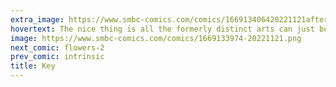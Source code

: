 ```yaml
---
extra_image: https://www.smbc-comics.com/comics/166913406420221121after.png
hovertext: The nice thing is all the formerly distinct arts can just be repackaged as content.
image: https://www.smbc-comics.com/comics/1669133974-20221121.png
next_comic: flowers-2
prev_comic: intrinsic
title: Key
---
```


